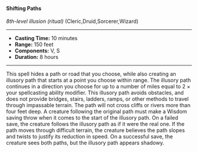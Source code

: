 #### Shifting Paths
*8th-level illusion* *(ritual)* (Cleric,Druid,Sorcerer,Wizard)
___
- **Casting Time:** 10 minutes
- **Range:** 150 feet
- **Components:** V, S
- **Duration:** 8 hours
---
This spell hides a path or road that you choose,
while also creating an illusory path that starts at a
point you choose within range. The illusory path
continues in a direction you choose for up to a
number of miles equal to 2 × your spellcasting
ability modifier. This illusory path avoids obstacles,
and does not provide bridges, stairs, ladders, ramps,
or other methods to travel through impassable
terrain. The path will not cross cliffs or rivers more
than four feet deep.
A creature following the original path must make
a Wisdom saving throw when it comes to the start
of the illusory path. On a failed save, the creature
follows the illusory path as if it were the real one. If
the path moves through difficult terrain, the
creature believes the path slopes and twists to
justify its reduction in speed.
On a successful save, the creature sees both
paths, but the illusory path appears shadowy.
